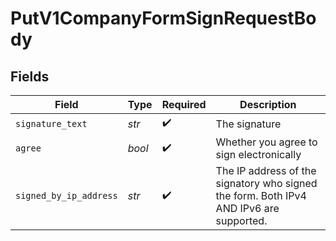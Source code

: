 # PutV1CompanyFormSignRequestBody


## Fields

| Field                                                                                  | Type                                                                                   | Required                                                                               | Description                                                                            |
| -------------------------------------------------------------------------------------- | -------------------------------------------------------------------------------------- | -------------------------------------------------------------------------------------- | -------------------------------------------------------------------------------------- |
| `signature_text`                                                                       | *str*                                                                                  | :heavy_check_mark:                                                                     | The signature                                                                          |
| `agree`                                                                                | *bool*                                                                                 | :heavy_check_mark:                                                                     | Whether you agree to sign electronically                                               |
| `signed_by_ip_address`                                                                 | *str*                                                                                  | :heavy_check_mark:                                                                     | The IP address of the signatory who signed the form. Both IPv4 AND IPv6 are supported. |